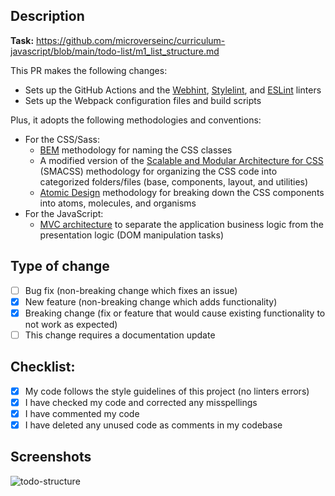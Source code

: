 ## Description

**Task:** https://github.com/microverseinc/curriculum-javascript/blob/main/todo-list/m1_list_structure.md

This PR makes the following changes:
-  Sets up the GitHub Actions and the [Webhint](https://webhint.io/), [Stylelint](https://stylelint.io/), and [ESLint](https://eslint.org/) linters
-  Sets up the Webpack configuration files and build scripts

Plus, it adopts the following methodologies and conventions:
- For the CSS/Sass:
  - [BEM](https://en.bem.info/methodology/) methodology for naming the CSS classes
  - A modified version of the [Scalable and Modular Architecture for CSS](http://smacss.com/) (SMACSS) methodology for organizing the CSS code into categorized folders/files (base, components, layout, and utilities)
  - [Atomic Design](https://bradfrost.com/blog/post/atomic-web-design/) methodology for breaking down the CSS components into atoms, molecules, and organisms
- For the JavaScript:
  - [MVC architecture](https://en.wikipedia.org/wiki/Model%E2%80%93view%E2%80%93controller) to separate the application business logic from the presentation logic (DOM manipulation tasks)

## Type of change

- [ ] Bug fix (non-breaking change which fixes an issue)
- [X] New feature (non-breaking change which adds functionality)
- [X] Breaking change (fix or feature that would cause existing functionality to not work as expected)
- [ ] This change requires a documentation update

## Checklist:

- [X] My code follows the style guidelines of this project (no linters errors)
- [X] I have checked my code and corrected any misspellings
- [X] I have commented my code
- [X] I have deleted any unused code as comments in my codebase

## Screenshots

![todo-structure](https://user-images.githubusercontent.com/64566209/171706005-2b9223e1-f04c-499d-b9d1-277c4903287e.png)

